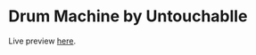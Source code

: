 # Drum Machine by Untouchablle
Live preview [here]( https://untouchablle.github.io/Drum-Machine/).




